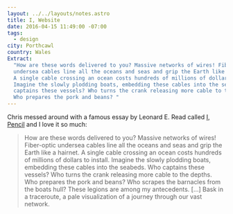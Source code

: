 ```yaml
---
layout: ../../layouts/notes.astro
title: I, Website
date: 2016-04-15 11:49:00 -07:00
tags:
  - design
city: Porthcawl
country: Wales
Extract:
  "How are these words delivered to you? Massive networks of wires! Fiber-optic
  undersea cables line all the oceans and seas and grip the Earth like a hairnet.
  A single cable crossing an ocean costs hundreds of millions of dollars to install.
  Imagine the slowly plodding boats, embedding these cables into the seabeds. Who
  captains these vessels? Who turns the crank releasing more cable to the depths.
  Who prepares the pork and beans? "
---
```


Chris messed around with a famous essay by Leonard E. Read called [I, Pencil](https://en.wikisource.org/wiki/I,_Pencil) and I love it so much:

> How are these words delivered to you? Massive networks of wires! Fiber-optic undersea cables line all the oceans and seas and grip the Earth like a hairnet. A single cable crossing an ocean costs hundreds of millions of dollars to install. Imagine the slowly plodding boats, embedding these cables into the seabeds. Who captains these vessels? Who turns the crank releasing more cable to the depths. Who prepares the pork and beans? Who scrapes the barnacles from the boats hull? These legions are among my antecedents. [...] Bask in a traceroute, a pale visualization of a journey through our vast network.
